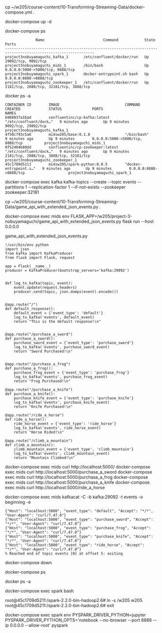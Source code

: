 cp ~/w205/course-content/10-Transforming-Streaming-Data/docker-compose.yml .

docker-compose up -d

docker-compose ps
```
              Name                           Command            State                    Ports                 
---------------------------------------------------------------------------------------------------------------
project3nobuyamaguchi_kafka_1       /etc/confluent/docker/run   Up      29092/tcp, 9092/tcp                    
project3nobuyamaguchi_mids_1        /bin/bash                   Up      0.0.0.0:5000->5000/tcp, 8888/tcp       
project3nobuyamaguchi_spark_1       docker-entrypoint.sh bash   Up      0.0.0.0:8888->8888/tcp                 
project3nobuyamaguchi_zookeeper_1   /etc/confluent/docker/run   Up      2181/tcp, 2888/tcp, 32181/tcp, 3888/tcp
```

docker ps -a
```
CONTAINER ID        IMAGE                              COMMAND                  CREATED             STATUS              PORTS                                     NAMES
b908037a1bad        confluentinc/cp-kafka:latest       "/etc/confluent/dock…"   9 minutes ago       Up 9 minutes        9092/tcp, 29092/tcp                       project3nobuyamaguchi_kafka_1
4f50c793c5a6        midsw205/base:0.1.8                "/bin/bash"              9 minutes ago       Up 9 minutes        0.0.0.0:5000->5000/tcp, 8888/tcp          project3nobuyamaguchi_mids_1
0f52404b80dd        confluentinc/cp-zookeeper:latest   "/etc/confluent/dock…"   9 minutes ago       Up 9 minutes        2181/tcp, 2888/tcp, 3888/tcp, 32181/tcp   project3nobuyamaguchi_zookeeper_1
45c1709d5211        midsw205/spark-python:0.0.5        "docker-entrypoint.s…"   9 minutes ago       Up 9 minutes        0.0.0.0:8888->8888/tcp                    project3nobuyamaguchi_spark_1
```

docker-compose exec kafka kafka-topics --create --topic events --partitions 1 --replication-factor 1 --if-not-exists --zookeeper zookeeper:32181

cp ~/w205/course-content/10-Transforming-Streaming-Data/game_api_with_extended_json_events.py .

docker-compose exec mids env FLASK_APP=/w205/project-3-nobuyamaguchi/game_api_with_extended_json_events.py flask run --host 0.0.0.0

game_api_with_extended_json_events.py
```
!/usr/bin/env python
import json
from kafka import KafkaProducer
from flask import Flask, request

app = Flask(__name__)
producer = KafkaProducer(bootstrap_servers='kafka:29092')


def log_to_kafka(topic, event):
    event.update(request.headers)
    producer.send(topic, json.dumps(event).encode())


@app.route("/")
def default_response():
    default_event = {'event_type': 'default'}
    log_to_kafka('events', default_event)
    return "This is the default response!\n"


@app.route("/purchase_a_sword")
def purchase_a_sword():
    purchase_sword_event = {'event_type': 'purchase_sword'}
    log_to_kafka('events', purchase_sword_event)
    return "Sword Purchased!\n"


@app.route("/purchase_a_frog")
def purchase_a_frog():
    purchase_frog_event = {'event_type': 'purchase_frog'}
    log_to_kafka('events', purchase_frog_event)
    return "Frog Purchased!\n"

@app.route("/purchase_a_knife")
def purchase_a_knife():
    purchase_knife_event = {'event_type': 'purchase_knife'}
    log_to_kafka('events', purchase_knife_event)
    return "Knife Purchased!\n"

@app.route("/ride_a_horse")
def ride_a_horse():
    ride_horse_event = {'event_type': 'ride_horse'}
    log_to_kafka('events', ride_horse_event)
    return "Horse Rided!\n"

@app.route("/climb_a_mountain")
def climb_a_mountain():
    climb_mountain_event = {'event_type', 'climb_mountain'}
    log_to_kafka('events', climb_mountain_event)
    return "Mountain Climbed!\n"
```
docker-compose exec mids curl http://localhost:5000/
docker-compose exec mids curl http://localhost:5000/purchase_a_sword
docker-compose exec mids curl http://localhost:5000/purchase_a_frog
docker-compose exec mids curl http://localhost:5000/purchase_a_knife
docker-compose exec mids curl http://localhost:5000/ride_a_horse

docker-compose exec mids kafkacat -C -b kafka:29092 -t events -o beginning -e
```
{"Host": "localhost:5000", "event_type": "default", "Accept": "*/*", "User-Agent": "curl/7.47.0"}
{"Host": "localhost:5000", "event_type": "purchase_sword", "Accept": "*/*", "User-Agent": "curl/7.47.0"}
{"Host": "localhost:5000", "event_type": "purchase_frog", "Accept": "*/*", "User-Agent": "curl/7.47.0"}
{"Host": "localhost:5000", "event_type": "purchase_knife", "Accept": "*/*", "User-Agent": "curl/7.47.0"}
{"Host": "localhost:5000", "event_type": "ride_horse", "Accept": "*/*", "User-Agent": "curl/7.47.0"}
% Reached end of topic events [0] at offset 5: exiting

```
docker-compose down

docker-compose ps

docker ps -a

docker-compose exec spark bash

root@45c1709d5211:/spark-2.2.0-bin-hadoop2.6# ln -s /w205 w205
root@45c1709d5211:/spark-2.2.0-bin-hadoop2.6# exit

docker-compose exec spark env PYSPARK_DRIVER_PYTHON=jupyter PYSPARK_DRIVER_PYTHON_OPTS='notebook --no-browser --port 8888 --ip 0.0.0.0 --allow-root' pyspark



